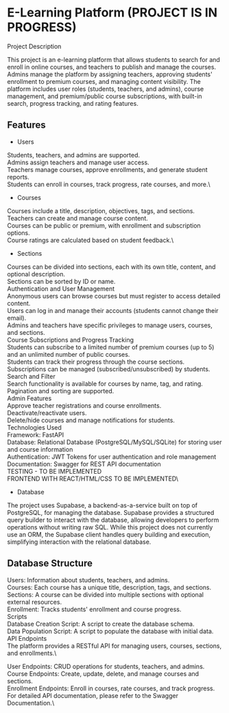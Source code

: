 

# E-Learning Platform (PROJECT IS IN PROGRESS)
Project Description

This project is an e-learning platform that allows students to search for and enroll in online courses, and teachers to publish and manage the courses. Admins manage the platform by assigning teachers, approving students' enrollment to premium courses, and managing content visibility. The platform includes user roles (students, teachers, and admins), course management, and premium/public course subscriptions, with built-in search, progress tracking, and rating features.

## Features
- Users

Students, teachers, and admins are supported. \
Admins assign teachers and manage user access.\
Teachers manage courses, approve enrollments, and generate student reports.\
Students can enroll in courses, track progress, rate courses, and more.\
- Courses

Courses include a title, description, objectives, tags, and sections.\
Teachers can create and manage course content.\
Courses can be public or premium, with enrollment and subscription options.\
Course ratings are calculated based on student feedback.\
- Sections

Courses can be divided into sections, each with its own title, content, and optional description.\
Sections can be sorted by ID or name.\
Authentication and User Management\
Anonymous users can browse courses but must register to access detailed content.\
Users can log in and manage their accounts (students cannot change their email).\
Admins and teachers have specific privileges to manage users, courses, and sections.\
Course Subscriptions and Progress Tracking\
Students can subscribe to a limited number of premium courses (up to 5) and an unlimited number of public courses.\
Students can track their progress through the course sections.\
Subscriptions can be managed (subscribed/unsubscribed) by students.\
Search and Filter\
Search functionality is available for courses by name, tag, and rating.\
Pagination and sorting are supported.\
Admin Features\
Approve teacher registrations and course enrollments.\
Deactivate/reactivate users.\
Delete/hide courses and manage notifications for students.\
Technologies Used\
Framework: FastAPI\
Database: Relational Database (PostgreSQL/MySQL/SQLite) for storing user and course information\
Authentication: JWT Tokens for user authentication and role management\
Documentation: Swagger for REST API documentation\
TESTING - TO BE IMPLEMENTED\
FRONTEND WITH REACT/HTML/CSS TO BE IMPLEMENTED\

- Database

The project uses Supabase, a backend-as-a-service built on top of PostgreSQL, for managing the database. Supabase provides a structured query builder to interact with the database, allowing developers to perform operations without writing raw SQL. While this project does not currently use an ORM, the Supabase client handles query building and execution, simplifying interaction with the relational database.

## Database Structure
Users: Information about students, teachers, and admins.\
Courses: Each course has a unique title, description, tags, and sections.\
Sections: A course can be divided into multiple sections with optional external resources.\
Enrollment: Tracks students' enrollment and course progress.\
Scripts\
Database Creation Script: A script to create the database schema.\
Data Population Script: A script to populate the database with initial data.\
API Endpoints\
The platform provides a RESTful API for managing users, courses, sections, and enrollments.\

User Endpoints: CRUD operations for students, teachers, and admins.\
Course Endpoints: Create, update, delete, and manage courses and sections.\
Enrollment Endpoints: Enroll in courses, rate courses, and track progress.\
For detailed API documentation, please refer to the Swagger Documentation.\